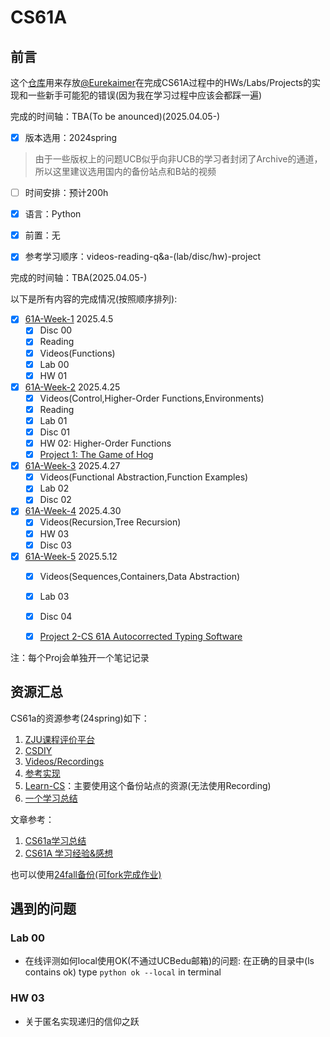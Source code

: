 # CS61A


## 前言

这个[仓库](https://github.com/Eurekaimer/CS61a)用来存放[@Eurekaimer](https://github.com/Eurekaimer)在完成CS61A过程中的HWs/Labs/Projects的实现和一些新手可能犯的错误(因为我在学习过程中应该会都踩一遍)


完成的时间轴：TBA(To be anounced)(2025.04.05-)


- [x] 版本选用：2024spring

> 由于一些版权上的问题UCB似乎向非UCB的学习者封闭了Archive的通道，所以这里建议选用国内的备份站点和B站的视频

- [ ] 时间安排：预计200h

- [x] 语言：Python

- [x] 前置：无

- [x] 参考学习顺序：videos-reading-q&a-(lab/disc/hw)-project

  

完成的时间轴：TBA(2025.04.05-)

以下是所有内容的完成情况(按照顺序排列):

- [x] [61A-Week-1](https://github.com/Eurekaimer/CS61A/blob/main/Week%201/61A-Week-1.md) 2025.4.5
  - [x] Disc 00
  - [x] Reading
  - [x] Videos(Functions)
  - [x] Lab 00
  - [x] HW 01
- [x] [61A-Week-2](https://github.com/Eurekaimer/CS61A/blob/main/Week%202/61A-Week-2.md) 2025.4.25
  - [x] Videos(Control,Higher-Order Functions,Environments)
  - [x] Reading
  - [x] Lab 01
  - [x] Disc 01
  - [x] HW 02: Higher-Order Functions
  - [x] [Project 1: The Game of Hog](https://github.com/Eurekaimer/CS61A/blob/main/Week%202/Project%201-The%20Game%20of%20Hog.md)
- [x] [61A-Week-3](https://github.com/Eurekaimer/CS61A/blob/main/Week%203/61A-Week-3.md) 2025.4.27
  - [x] Videos(Functional Abstraction,Function Examples)
  - [x] Lab 02
  - [x] Disc 02
- [x] [61A-Week-4](https://github.com/Eurekaimer/CS61A/blob/main/Week%204/61A-Week-4.md) 2025.4.30
  - [x] Videos(Recursion,Tree Recursion)
  - [x] HW 03
  - [x] Disc 03
- [x] [61A-Week-5](https://github.com/Eurekaimer/CS61A/blob/main/Week%205/61A-Week-5.md) 2025.5.12
  - [x] Videos(Sequences,Containers,Data Abstraction)
  - [x] Lab 03
  - [x] Disc 04
  - [x] [Project 2-CS 61A Autocorrected Typing Software](https://github.com/Eurekaimer/CS61A/blob/main/Week%205/Project%202-CS%2061A%20Autocorrected%20Typing%20Software.md)



注：每个Proj会单独开一个笔记记录




## 资源汇总

CS61a的资源参考(24spring)如下：
1. [ZJU课程评价平台](https://conanhujinming.github.io/comments-for-awesome-courses/%E8%AE%A1%E7%AE%97%E6%9C%BA%E5%AF%BC%E8%AE%BA/UC%20BerkeleyCS61A%E8%AE%A1%E7%AE%97%E6%9C%BA%E7%A8%8B%E5%BA%8F%E7%9A%84%E6%9E%84%E9%80%A0%E4%B8%8E%E8%A7%A3%E9%87%8A/)
2. [CSDIY](https://csdiy.wiki/%E7%BC%96%E7%A8%8B%E5%85%A5%E9%97%A8/Python/CS61A/?h=cs61a#_1)
3. [Videos/Recordings](https://www.bilibili.com/video/BV1sy411z7nA/?vd_source=483c12ed150608294868953a0c6e7078)
4. [参考实现](https://github.com/shuo-liu16/CS61A)
5. [Learn-CS](https://www.learncs.site/docs/curriculum-resource/cs61a/cs61a_en)：主要使用这个备份站点的资源(无法使用Recording)
6. [一个学习总结](https://github.com/half-dreamer/CS61A-20fa?tab=readme-ov-file)

文章参考：

1. [CS61a学习总结](https://zhuanlan.zhihu.com/p/640290712)
2. [CS61A 学习经验&感想](https://zhuanlan.zhihu.com/p/486323075)


也可以使用[24fall备份(可fork完成作业)](https://github.com/InsideEmpire/CS61A-Assignments?tab=readme-ov-file#%E4%B8%AD%E6%96%87%E8%AF%B4%E6%98%8E)


## 遇到的问题


### Lab 00

+ 在线评测如何local使用OK(不通过UCBedu邮箱)的问题: 在正确的目录中(ls contains ok) type `python ok --local` in terminal

### HW 03 

+ 关于匿名实现递归的信仰之跃
